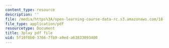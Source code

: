 ```yaml
---
content_type: resource
description: ''
file: /media/https%3A/open-learning-course-data-rc.s3.amazonaws.com/18-404j-theory-of-computation-fall-2020/5f10f0b037667fb9a9eda63833093400_vqFRAWeEcUs.pdf
file_type: application/pdf
resourcetype: Document
title: 3play pdf file
uid: 5f10f0b0-3766-7fb9-a9ed-a63833093400
---
```

